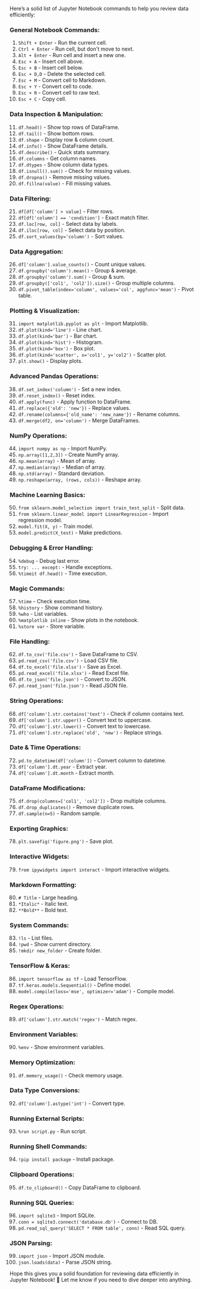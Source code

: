 Here’s a solid list of Jupyter Notebook commands to help you review data efficiently:

### General Notebook Commands:
1. `Shift + Enter` - Run the current cell.
2. `Ctrl + Enter` - Run cell, but don't move to next.
3. `Alt + Enter` - Run cell and insert a new one.
4. `Esc + A` - Insert cell above.
5. `Esc + B` - Insert cell below.
6. `Esc + D,D` - Delete the selected cell.
7. `Esc + M` - Convert cell to Markdown.
8. `Esc + Y` - Convert cell to code.
9. `Esc + R` - Convert cell to raw text.
10. `Esc + C` - Copy cell.

### Data Inspection & Manipulation:
11. `df.head()` - Show top rows of DataFrame.
12. `df.tail()` - Show bottom rows.
13. `df.shape` - Display row & column count.
14. `df.info()` - Show DataFrame details.
15. `df.describe()` - Quick stats summary.
16. `df.columns` - Get column names.
17. `df.dtypes` - Show column data types.
18. `df.isnull().sum()` - Check for missing values.
19. `df.dropna()` - Remove missing values.
20. `df.fillna(value)` - Fill missing values.

### Data Filtering:
21. `df[df['column'] > value]` - Filter rows.
22. `df[df['column'] == 'condition']` - Exact match filter.
23. `df.loc[row, col]` - Select data by labels.
24. `df.iloc[row, col]` - Select data by position.
25. `df.sort_values(by='column')` - Sort values.

### Data Aggregation:
26. `df['column'].value_counts()` - Count unique values.
27. `df.groupby('column').mean()` - Group & average.
28. `df.groupby('column').sum()` - Group & sum.
29. `df.groupby(['col1', 'col2']).size()` - Group multiple columns.
30. `df.pivot_table(index='column', values='col', aggfunc='mean')` - Pivot table.

### Plotting & Visualization:
31. `import matplotlib.pyplot as plt` - Import Matplotlib.
32. `df.plot(kind='line')` - Line chart.
33. `df.plot(kind='bar')` - Bar chart.
34. `df.plot(kind='hist')` - Histogram.
35. `df.plot(kind='box')` - Box plot.
36. `df.plot(kind='scatter', x='col1', y='col2')` - Scatter plot.
37. `plt.show()` - Display plots.

### Advanced Pandas Operations:
38. `df.set_index('column')` - Set a new index.
39. `df.reset_index()` - Reset index.
40. `df.apply(func)` - Apply function to DataFrame.
41. `df.replace({'old': 'new'})` - Replace values.
42. `df.rename(columns={'old_name': 'new_name'})` - Rename columns.
43. `df.merge(df2, on='column')` - Merge DataFrames.

### NumPy Operations:
44. `import numpy as np` - Import NumPy.
45. `np.array([1,2,3])` - Create NumPy array.
46. `np.mean(array)` - Mean of array.
47. `np.median(array)` - Median of array.
48. `np.std(array)` - Standard deviation.
49. `np.reshape(array, (rows, cols))` - Reshape array.

### Machine Learning Basics:
50. `from sklearn.model_selection import train_test_split` - Split data.
51. `from sklearn.linear_model import LinearRegression` - Import regression model.
52. `model.fit(X, y)` - Train model.
53. `model.predict(X_test)` - Make predictions.

### Debugging & Error Handling:
54. `%debug` - Debug last error.
55. `try: ... except:` - Handle exceptions.
56. `%timeit df.head()` - Time execution.

### Magic Commands:
57. `%time` - Check execution time.
58. `%history` - Show command history.
59. `%who` - List variables.
60. `%matplotlib inline` - Show plots in the notebook.
61. `%store var` - Store variable.

### File Handling:
62. `df.to_csv('file.csv')` - Save DataFrame to CSV.
63. `pd.read_csv('file.csv')` - Load CSV file.
64. `df.to_excel('file.xlsx')` - Save as Excel.
65. `pd.read_excel('file.xlsx')` - Read Excel file.
66. `df.to_json('file.json')` - Convert to JSON.
67. `pd.read_json('file.json')` - Read JSON file.

### String Operations:
68. `df['column'].str.contains('text')` - Check if column contains text.
69. `df['column'].str.upper()` - Convert text to uppercase.
70. `df['column'].str.lower()` - Convert text to lowercase.
71. `df['column'].str.replace('old', 'new')` - Replace strings.

### Date & Time Operations:
72. `pd.to_datetime(df['column'])` - Convert column to datetime.
73. `df['column'].dt.year` - Extract year.
74. `df['column'].dt.month` - Extract month.

### DataFrame Modifications:
75. `df.drop(columns=['col1', 'col2'])` - Drop multiple columns.
76. `df.drop_duplicates()` - Remove duplicate rows.
77. `df.sample(n=5)` - Random sample.

### Exporting Graphics:
78. `plt.savefig('figure.png')` - Save plot.

### Interactive Widgets:
79. `from ipywidgets import interact` - Import interactive widgets.

### Markdown Formatting:
80. `# Title` - Large heading.
81. `*Italic*` - Italic text.
82. `**Bold**` - Bold text.

### System Commands:
83. `!ls` - List files.
84. `!pwd` - Show current directory.
85. `!mkdir new_folder` - Create folder.

### TensorFlow & Keras:
86. `import tensorflow as tf` - Load TensorFlow.
87. `tf.keras.models.Sequential()` - Define model.
88. `model.compile(loss='mse', optimizer='adam')` - Compile model.

### Regex Operations:
89. `df['column'].str.match('regex')` - Match regex.

### Environment Variables:
90. `%env` - Show environment variables.

### Memory Optimization:
91. `df.memory_usage()` - Check memory usage.

### Data Type Conversions:
92. `df['column'].astype('int')` - Convert type.

### Running External Scripts:
93. `%run script.py` - Run script.

### Running Shell Commands:
94. `!pip install package` - Install package.

### Clipboard Operations:
95. `df.to_clipboard()` - Copy DataFrame to clipboard.

### Running SQL Queries:
96. `import sqlite3` - Import SQLite.
97. `conn = sqlite3.connect('database.db')` - Connect to DB.
98. `pd.read_sql_query('SELECT * FROM table', conn)` - Read SQL query.

### JSON Parsing:
99. `import json` - Import JSON module.
100. `json.loads(data)` - Parse JSON string.

Hope this gives you a solid foundation for reviewing data efficiently in Jupyter Notebook! 🚀 Let me know if you need to dive deeper into anything.